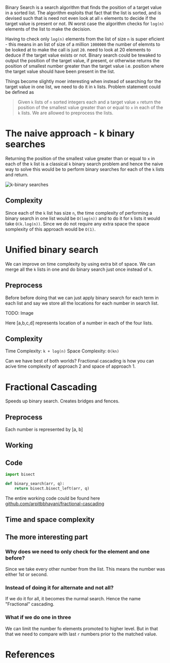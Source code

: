 Binary Search is a search algorithm that finds the position of a target value in a sorted list. The algorithm exploits that fact that the list is sorted, and is devised such that is need not even look at all `n` elements to decide if the target value is present or not. IN worst case the algorithm checks for `log(n)` elements of the list to make the decision.

Having to check only `log(n)` elements from the list of size `n` is super eficient - this means in an list of size of a million `1000000` the number of elemnts to be looked at to make the call is just `20`. need to look at 20 elements to deduce if the target value exists or not. Binary search could be tewaked to output the position of the target value, if present, or otherwise returns the position of smallest number greater than the target value i.e. position where the target value should have been present in the list.

Things become slightly moer interesting when instead of searching for the target value in one list, we need to do it in `k` lists. Problem statement could be defined as

> Given `k` lists of `n` sorted integers each and a target value `x` return the position of the smallest value greater than or equal to `x` in each of the `k` lists. We are allowed to preprocess the lists.

# The naive approach - k binary searches
Returning the position of the smallest value greater than or equal to `x` in each of the `k` list is a classical `k` binary search problem and hence the naive way to solve this would be to perform binary searches for each of the `k` lists and return.

![k-binary searches](https://user-images.githubusercontent.com/4745789/81491889-d42f7200-92b0-11ea-9186-869edc1d16d8.png)

## Complexity
Since each of the `k` list has size `n`, the time complexity of performing a binary search in one list would be `O(log(n))` and to do it for `k` lists it would take `O(k.log(n))`. Since we do not require any extra space the space somplexity of this approach would be `O(1)`.

# Unified binary search
We can improve on time complexity by using extra bit of space.
We can merge all the `k` lists in one and do binary search just once instead of `k`.

## Preprocess

Before before doing that we can just apply binary search for each term in each list and say we store
all the locations for each number in search list.

TODO: Image

Here [a,b,c,d] represents location of a number in each of the four lists.

## Complexity

Time Complexity: `k + log(n)`
Space Complexity: `O(kn)`

Can we have best of both worlds? Fractional cascading is how you can acive time complexity of approach 2 and space of approach 1.

# Fractional Cascading

Speeds up binary search.
Creates bridges and fences.

## Preprocess

Each number is represented by [a, b]

## Working

## Code

```py
import bisect

def binary_search(arr, q):
    return bisect.bisect_left(arr, q)
```

The entire working code could be found here [github.com/arpitbbhayani/fractional-cascading](https://github.com/arpitbbhayani/fractional-cascading/blob/master/fractional-cascading.ipynb)

## Time and space complexity

## The more interesting part

### Why does we need to only check for the element and one before?
Since we take every other number from the list. This means the number was either 1st or second.

### Instead of doing it for alternate and not all?
If we do it for all, it becomes the nurmal search. Hence the name "Fractional" cascading.

### What if we do one in three
We can limit the number fo elements promoted to higher level. But in that that we need to compare with last `r` numbers prior to the matched value.

# References
